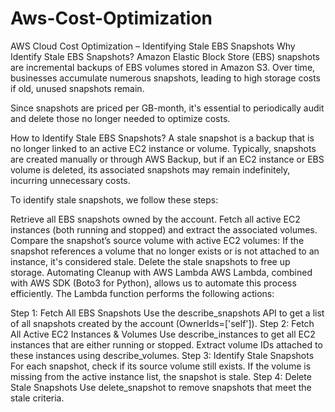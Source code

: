 # Aws-Cost-Optimization

AWS Cloud Cost Optimization – Identifying Stale EBS Snapshots
Why Identify Stale EBS Snapshots?
Amazon Elastic Block Store (EBS) snapshots are incremental backups of EBS volumes stored in Amazon S3. Over time, businesses accumulate numerous snapshots, leading to high storage costs if old, unused snapshots remain.

Since snapshots are priced per GB-month, it's essential to periodically audit and delete those no longer needed to optimize costs.

How to Identify Stale EBS Snapshots?
A stale snapshot is a backup that is no longer linked to an active EC2 instance or volume. Typically, snapshots are created manually or through AWS Backup, but if an EC2 instance or EBS volume is deleted, its associated snapshots may remain indefinitely, incurring unnecessary costs.

To identify stale snapshots, we follow these steps:

Retrieve all EBS snapshots owned by the account.
Fetch all active EC2 instances (both running and stopped) and extract the associated volumes.
Compare the snapshot’s source volume with active EC2 volumes:
If the snapshot references a volume that no longer exists or is not attached to an instance, it's considered stale.
Delete the stale snapshots to free up storage.
Automating Cleanup with AWS Lambda
AWS Lambda, combined with AWS SDK (Boto3 for Python), allows us to automate this process efficiently. The Lambda function performs the following actions:

Step 1: Fetch All EBS Snapshots
Use the describe_snapshots API to get a list of all snapshots created by the account (OwnerIds=['self']).
Step 2: Fetch All Active EC2 Instances & Volumes
Use describe_instances to get all EC2 instances that are either running or stopped.
Extract volume IDs attached to these instances using describe_volumes.
Step 3: Identify Stale Snapshots
For each snapshot, check if its source volume still exists.
If the volume is missing from the active instance list, the snapshot is stale.
Step 4: Delete Stale Snapshots
Use delete_snapshot to remove snapshots that meet the stale criteria.
